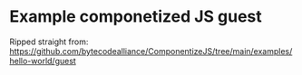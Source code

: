 # Example componetized JS guest

Ripped straight from: https://github.com/bytecodealliance/ComponentizeJS/tree/main/examples/hello-world/guest
